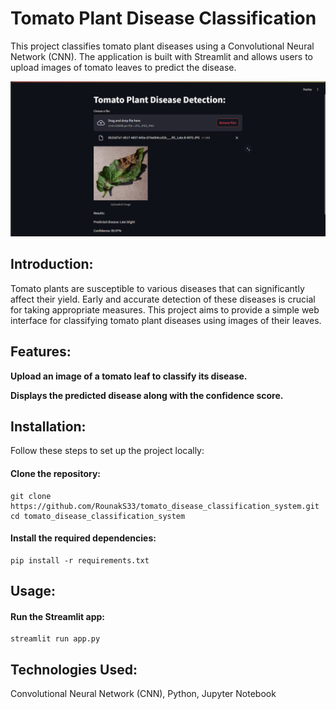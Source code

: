 # Tomato Plant Disease Classification
This project classifies tomato plant diseases using a Convolutional Neural Network (CNN). The application is built with Streamlit and allows users to upload images of tomato leaves to predict the disease.

![Project screenshot](/tdc.png)

## Introduction:
Tomato plants are susceptible to various diseases that can significantly affect their yield. Early and accurate detection of these diseases is crucial for taking appropriate measures. This project aims to provide a simple web interface for classifying tomato plant diseases using images of their leaves.

## Features:
**Upload an image of a tomato leaf to classify its disease.**

**Displays the predicted disease along with the confidence score.**
## Installation:
Follow these steps to set up the project locally:
#### Clone the repository:
```
git clone https://github.com/RounakS33/tomato_disease_classification_system.git
cd tomato_disease_classification_system
```
#### Install the required dependencies:
```
pip install -r requirements.txt
```
## Usage:
#### Run the Streamlit app:
```
streamlit run app.py
```
## Technologies Used:
Convolutional Neural Network (CNN), Python, Jupyter Notebook

